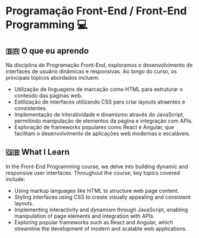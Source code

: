 # Programação Front-End / Front-End Programming 💻

## 🇧🇷 O que eu aprendo

Na disciplina de Programação Front-End, exploramos o desenvolvimento de interfaces de usuário dinâmicas e responsivas. Ao longo do curso, os principais tópicos abordados incluem:

- Utilização de linguagens de marcação como HTML para estruturar o conteúdo das páginas web.
- Estilização de interfaces utilizando CSS para criar layouts atraentes e consistentes.
- Implementação de interatividade e dinamismo através do JavaScript, permitindo manipulação de elementos da página e integração com APIs.
- Exploração de frameworks populares como React e Angular, que facilitam o desenvolvimento de aplicações web modernas e escaláveis.

## 🇬🇧 What I Learn

In the Front-End Programming course, we delve into building dynamic and responsive user interfaces. Throughout the course, key topics covered include:

- Using markup languages like HTML to structure web page content.
- Styling interfaces using CSS to create visually appealing and consistent layouts.
- Implementing interactivity and dynamism through JavaScript, enabling manipulation of page elements and integration with APIs.
- Exploring popular frameworks such as React and Angular, which streamline the development of modern and scalable web applications.
